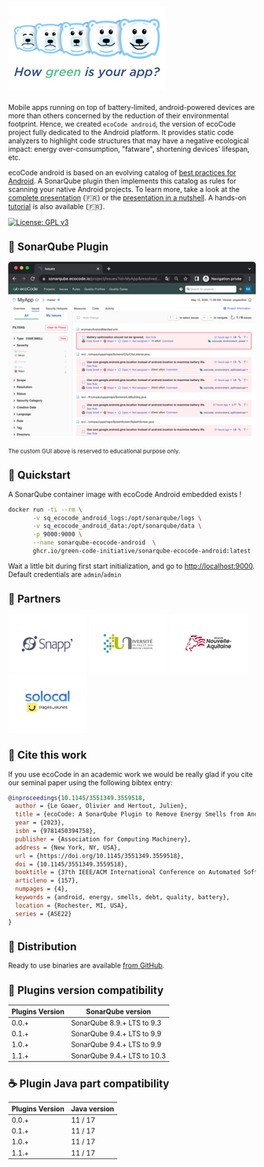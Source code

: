 ![Logo](docs/resources/5ekko.png)
======================================

Mobile apps running on top of battery-limited, android-powered devices are more than others concerned by the reduction of their environmental footprint. Hence, we created `ecoCode android`, the version of ecoCode project fully dedicated to the Android platform. It provides static code analyzers to highlight code structures that may have a negative ecological impact: energy over-consumption, "fatware", shortening devices' lifespan, etc.

ecoCode android is based on an evolving catalog of [best practices for Android](https://github.com/cnumr/best-practices-mobile#-android-platform). A SonarQube plugin then implements this catalog as rules for scanning your native Android projects. To learn more, take a look at the [complete presentation](docs/resources/devfest-2022.pdf) (:fr:) or the [presentation in a nutshell](docs/resources/apidays-2022.pdf). A hands-on [tutorial](https://olegoaer.perso.univ-pau.fr/green-it-summer-school/ecoCode/lab.html) is also available (:fr:).

[![License: GPL v3](https://img.shields.io/badge/License-GPLv3-blue.svg)](https://www.gnu.org/licenses/gpl-3.0)

🌿 SonarQube Plugin
-------------------

![Screenshot](android-plugin/docs/screenshot.png)

<sub>The custom GUI above is reserved to educational purpose only.</sub>

🚀 Quickstart
-------------

A SonarQube container image with ecoCode Android embedded exists !

```bash
docker run -ti --rm \
       -v sq_ecocode_android_logs:/opt/sonarqube/logs \
       -v sq_ecocode_android_data:/opt/sonarqube/data \
       -p 9000:9000 \
       --name sonarqube-ecocode-android  \
       ghcr.io/green-code-initiative/sonarqube-ecocode-android:latest
```

Wait a little bit during first start initialization, and go to [http://localhost:9000](http://localhost:9000). Default credentials are `admin`/`admin`


🤝 Partners
------------

[![Snapp’](android-plugin/docs/logoSnapp.png)](https://www.snapp.fr)
[![Université de Pau](android-plugin/docs/logoUnivPau.png)](https://www.univ-pau.fr/)
[![Région Nouvelle-Aquitaine](android-plugin/docs/logoNA.png)](https://www.nouvelle-aquitaine.fr)
[![Solocal / PagesJaunes](android-plugin/docs/logoSolocal.png)](https://www.pagesjaunes.fr)

📢 Cite this work
------------------

If you use ecoCode in an academic work we would be really glad if you cite our seminal paper using the following bibtex entry:

```bibtex
@inproceedings{10.1145/3551349.3559518,
  author = {Le Goaer, Olivier and Hertout, Julien},
  title = {ecoCode: A SonarQube Plugin to Remove Energy Smells from Android Projects},
  year = {2023},
  isbn = {9781450394758},
  publisher = {Association for Computing Machinery},
  address = {New York, NY, USA},
  url = {https://doi.org/10.1145/3551349.3559518},
  doi = {10.1145/3551349.3559518},
  booktitle = {37th IEEE/ACM International Conference on Automated Software Engineering},
  articleno = {157},
  numpages = {4},
  keywords = {android, energy, smells, debt, quality, battery},
  location = {Rochester, MI, USA},
  series = {ASE22}
}
```

🛒 Distribution
---------------

Ready to use binaries are available [from GitHub](https://github.com/green-code-initiative/ecocode-android/releases).

🧩 Plugins version compatibility
------------------

| Plugins Version | SonarQube version           |
|-----------------|-----------------------------|
| 0.0.+           | SonarQube 8.9.+ LTS to 9.3  |
| 0.1.+           | SonarQube 9.4.+ LTS to 9.9  |
| 1.0.+           | SonarQube 9.4.+ LTS to 9.9  |
| 1.1.+           | SonarQube 9.4.+ LTS to 10.3 |

☕ Plugin Java part compatibility
------------------

| Plugins Version  | Java version |
|------------------|--------------|
| 0.0.+            | 11 / 17      |
| 0.1.+            | 11 / 17      |
| 1.0.+            | 11 / 17      |
| 1.1.+            | 11 / 17      |
